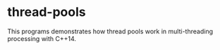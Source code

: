 # thread-pools
This programs demonstrates how thread pools work in multi-threading processing with C++14.
